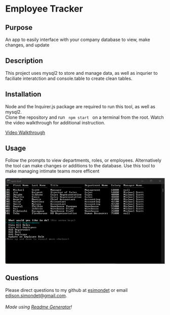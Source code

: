 # Employee Tracker

## Purpose
An app to easily interface with your company database to view, make changes, and update

## Description
This project uses mysql2 to store and manage data, as well as inqurier to faciliate interatction and console.table to create clean tables. 

## Installation

<p>Node and the Inquirer.js package are required to run this tool, as well as mysql2. 
</br>
Clone the repository and run <code> npm start </code> on a terminal from the root. Watch the video walkthrough for additional instruction.</p> 

[Video Walkthrough](https://youtu.be/5HYnxUoz3fg)  

## Usage

<p> Follow the prompts to view departments, roles, or employees. Alternatively the tool can make changes or additions to the database. Use this tool to make managing intimate teams more efficent</p>
  
![Full page screenshot of the Password Generator](assets/images/full-page-screenshot.png)

## Questions 

Please direct questions to my github at [esimondet](https://github.com/esimondet)
or email [edison.simondet@gmail.com](edison.simondet@gmail.com).

###### Made using [Readme Generator](https://github.com/esimondet/readme-generator)!